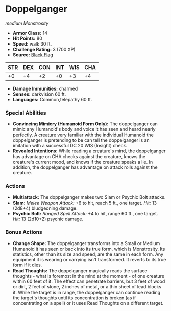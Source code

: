 # Doppelganger

*medium* *Monstrosity*

- **Armor Class:** 14
- **Hit Points:** 80 
- **Speed:** walk 30 ft.
- **Challenge Rating:** 3 (700 XP)
- **Source:** [Black Flag](https://koboldpress.com/kpstore/product/tovrpg-pg-mv/)

| STR | DEX | CON | INT | WIS | CHA |
| --- | --- | --- | --- | --- | --- |
| +0 | +4 | +2 | +0 | +3 | +4 |

- **Damage Immunities:** charmed
- **Senses:** darkvision 60 ft.
- **Languages:** Common,telepathy 60 ft.

### Special Abilities

- **Convincing Mimicry (Humanoid Form Only):** The doppelganger can mimic any Humanoid's body and voice it has seen and heard nearly perfectly. A creature very familiar with the individual Humanoid the doppelganger is pretending to be can tell the doppelganger is an imitation with a successful DC 20 WIS (Insight) check.
- **Revealed Intentions:** While reading a creature's mind, the doppelganger has advantage on CHA checks against the creature, knows the creature's current mood, and knows if the creature speaks a lie. In addition, the doppelganger has advantage on attack rolls against the creature.

### Actions

- **Multiattack:** The doppelganger makes two Slam or Psychic Bolt attacks.
- **Slam:** _Melee Weapon Attack:_ +6 to hit, reach 5 ft., one target. _Hit:_ 13 (2d8+4) bludgeoning damage.
- **Psychic Bolt:** _Ranged Spell Attack:_ +4 to hit, range 60 ft., one target. _Hit:_ 13 (2d10+2) psychic damage.

### Bonus Actions

- **Change Shape:** The doppelganger transforms into a Small or Medium Humanoid it has seen or back into its true form, which is Monstrosity. Its statistics, other than its size and speed, are the same in each form. Any equipment it is wearing or carrying isn't transformed. It reverts to its true form if it dies.
- **Read Thoughts:** The doppelganger magically reads the surface thoughts - what is foremost in the mind at the moment - of one creature within 60 feet of it. The effect can penetrate barriers, but 3 feet of wood or dirt, 2 feet of stone, 2 inches of metal, or a thin sheet of lead blocks it. While the target is in range, the doppelganger can continue reading the target's thoughts until its concentration is broken (as if concentrating on a spell) or it uses Read Thoughts on a different target.
